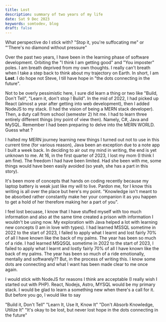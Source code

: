 ```yaml
---
title: Lost
description: summary of two years of my life
date: Sat 9 Dec 2023
keywords: somtodev, blog
draft: false
---
```


What perspective do I stick with?
"Stop it, you're suffocating me" or "'There's no diamond without pressure"

Over the past two years, I have been in the learning phase of software development. Orbiting the "I think I am getting good" and "You imposter" poles. I am breath deprived from my own thoughts. I really can't breath when I take a step back to think about my trajectory on Earth. In short, I am **Lost**. I do hope not Steve, I till have hope in "the dots connecting in the future".

Not to be overly pessimistic here, I sure did learn a thing or two like "Build, Don't Tell", "Learn it, don't stop ! Build". In the mid of 2022, I had picked up React (almost a year after getting into web development), then I added NodeJS to my stack. (I had the vision of being a MERN stack developer). Then, a duty call from school (semester 2) hit me. I had to learn three entirely different things (my point of view then). Namely, C#, Java and MySQL. Remember I had been preparing to delve into the MERN WORLD. Guess what ?

I halted my MERN journey learning new things I turned out not to use in this current time (for various reason), Java been an exception due to a note app I built a week back. In deciding to air out my mind in writing, the end is yet unknown to me. At 16, in the first quarter of 2023, I lost my mom (I think I am fine). The freedom I had have been limited. Had she been with me, some things would have been easily avoided (so yeah, she has a part in this story).

It's been more of concepts that hands on coding recently because my laptop battery is weak just like my will to live. Pardon me, for I know this writing is all over the place but here's my point. "Knowledge isn't meant to be absorbed rather constantly make her your companion it as you happen to get a hold of her therefore making her a part of you".

I feel lost becuase, I know that I have stuffed myself with too much information and also at the same time created a prison with information I wouldn't be using now. My exploration with Java helped a lot with learning new concepts (I am in love with types). I had learned MSSQL sometime in 2022 to the start of 2023, I failed to apply what I learnt and lost fairly 70% of all I have known like the back of my palms. The year has been so much of a ride. I had learned MSQSQL sometime in 2022 to the start of 2023, I failed to apply what I learnt and lostly fairly 70% of all I have known like the back of my palms. The year has been so much of a ride emotionally, mentally and softwarely?? But, in the process of writing this. I know some dots are connecting and what I want has been made clear to me once again.

I would stick with NodeJS for reasons I think are acceptable (I really wish I started out with PHP). React, Nodejs, Astro, MYSQL would be my primary stack. I would be glad to learn a something new when there's a call for it. But before you go, I would like to say

"Build it, Don't Tell"
"Learn It, Use It, Know It"
"Don't Absorb Knowledge, Utilize It"
"It's okay to be lost, but never lost hope in the dots connecting in the future"
